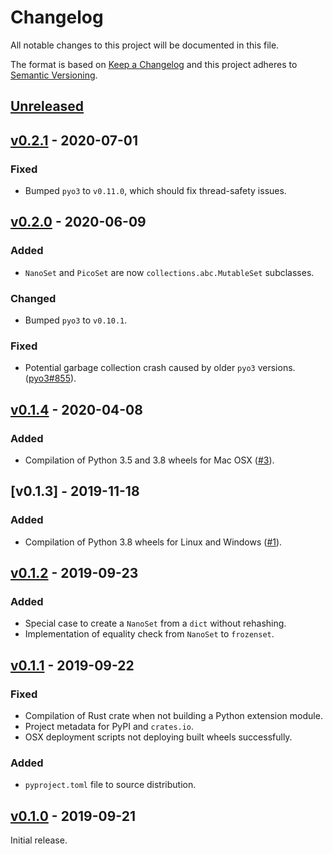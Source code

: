 # Changelog
All notable changes to this project will be documented in this file.

The format is based on [Keep a Changelog](http://keepachangelog.com/en/1.0.0/)
and this project adheres to [Semantic Versioning](http://semver.org/spec/v2.0.0.html).


## [Unreleased]

[Unreleased]: https://github.com/althonos/nanoset.py/compare/v0.2.1...HEAD


## [v0.2.1] - 2020-07-01

[v0.2.1]: https://github.com/althonos/nanoset.py/compare/v0.2.0...v0.2.1

### Fixed
- Bumped `pyo3` to `v0.11.0`, which should fix thread-safety issues.


## [v0.2.0] - 2020-06-09

[v0.2.0]: https://github.com/althonos/nanoset.py/compare/v0.1.4...v0.2.0

### Added
- `NanoSet` and `PicoSet` are now `collections.abc.MutableSet` subclasses.

### Changed
- Bumped `pyo3` to `v0.10.1`.

### Fixed
- Potential garbage collection crash caused by older `pyo3` versions.
  ([pyo3#855](https://github.com/PyO3/pyo3/pull/855)).


## [v0.1.4] - 2020-04-08

[v0.1.4]: https://github.com/althonos/nanoset.py/compare/v0.1.3...v0.1.4

### Added
- Compilation of Python 3.5 and 3.8 wheels for Mac OSX
  ([#3](https://github.com/althonos/nanoset.py/issues/3)).


## [v0.1.3] - 2019-11-18

[v0.1.2]: https://github.com/althonos/nanoset.py/compare/v0.1.2...v0.1.3

### Added
- Compilation of Python 3.8 wheels for Linux and Windows
  ([#1](https://github.com/althonos/nanoset.py/issues/1)).


## [v0.1.2] - 2019-09-23

[v0.1.2]: https://github.com/althonos/nanoset.py/compare/v0.1.1...v0.1.2

### Added
- Special case to create a `NanoSet` from a `dict` without rehashing.
- Implementation of equality check from `NanoSet` to `frozenset`.


## [v0.1.1] - 2019-09-22

[v0.1.1]: https://github.com/althonos/nanoset.py/compare/v0.1.0...v0.1.1

### Fixed
- Compilation of Rust crate when not building a Python extension module.
- Project metadata for PyPI and `crates.io`.
- OSX deployment scripts not deploying built wheels successfully.

### Added
- `pyproject.toml` file to source distribution.


## [v0.1.0] - 2019-09-21

[v0.1.0]: https://github.com/althonos/nanoset.py/compare/36756b1...v0.1.0

Initial release.

